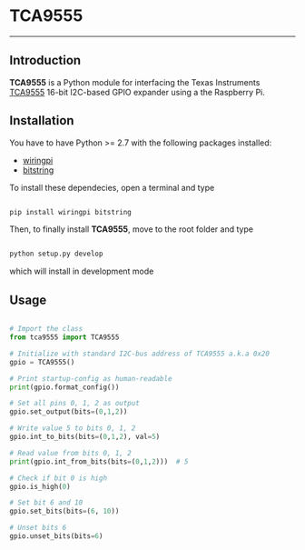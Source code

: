 # TCA9555

***

## Introduction

**TCA9555** is a Python module for interfacing the Texas Instruments [TCA9555](https://www.ti.com/lit/ds/symlink/tca9555.pdf) 16-bit I2C-based GPIO expander using a the Raspberry Pi.

## Installation

You have to have Python >= 2.7 with the following packages installed:

- [wiringpi](https://github.com/WiringPi/WiringPi-Python)
- [bitstring](https://github.com/scott-griffiths/bitstring)

To install these dependecies, open a terminal and type
```bash

pip install wiringpi bitstring
```
Then, to finally install **TCA9555**, move to the root folder and type
```bash

python setup.py develop
```

which will install in development mode

## Usage

```python

# Import the class
from tca9555 import TCA9555

# Initialize with standard I2C-bus address of TCA9555 a.k.a 0x20
gpio = TCA9555()

# Print startup-config as human-readable
print(gpio.format_config())

# Set all pins 0, 1, 2 as output
gpio.set_output(bits=(0,1,2))

# Write value 5 to bits 0, 1, 2
gpio.int_to_bits(bits=(0,1,2), val=5)

# Read value from bits 0, 1, 2 
print(gpio.int_from_bits(bits=(0,1,2)))  # 5

# Check if bit 0 is high
gpio.is_high(0)

# Set bit 6 and 10
gpio.set_bits(bits=(6, 10))

# Unset bits 6
gpio.unset_bits(bits=6)
```
